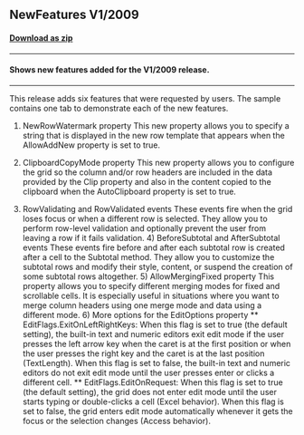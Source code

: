 ## NewFeatures V1/2009
#### [Download as zip](https://minhaskamal.github.io/DownGit/#/home?url=https://github.com/GrapeCity/ComponentOne-WinForms-Samples/tree/master/NetFramework\FlexGrid\CS\NewFeatures20091)
____
#### Shows new features added for the V1/2009 release.
____
This release adds six features that were requested by users. The sample contains one tab to demonstrate each of the new features. 

1) NewRowWatermark property This new property allows you to specify a string that is displayed in the new row template that appears when the AllowAddNew property is set to true. 

2) ClipboardCopyMode property This new property allows you to configure the grid so the column and/or row headers are included in the data provided by the Clip property and also in the content copied to the clipboard when the AutoClipboard property is set to true. 

3) RowValidating and RowValidated events These events fire when the grid loses focus or when a different row is selected. They allow you to perform row-level validation and optionally prevent the user from leaving a row if it fails validation.  4) BeforeSubtotal and AfterSubtotal events These events fire before and after each subtotal row is created after a cell to the Subtotal method. They allow you to customize the subtotal rows and modify their style, content, or suspend the creation of some subtotal rows altogether.  5) AllowMergingFixed property This property allows you to specify different merging modes for fixed and scrollable cells. It is especially useful in situations where you want to merge column headers using one merge mode and data using a different mode.  6) More options for the EditOptions property  ** EditFlags.ExitOnLeftRightKeys: When this flag is set to true (the default 	setting), the built-in text and numeric editors exit edit mode if the user presses the left arrow key when the caret is at the first position or when the user presses the right key and the caret is at the last position (TextLength). When this flag is set to false, the built-in text and numeric editors do not exit edit mode until the user presses enter or clicks a different cell.  ** EditFlags.EditOnRequest: When this flag is set to true (the default 	setting), the grid does not enter edit mode until the user starts typing or double-clicks a cell (Excel behavior). When this flag is set to false, the grid enters edit mode automatically whenever it gets the focus or the selection changes (Access behavior). 
